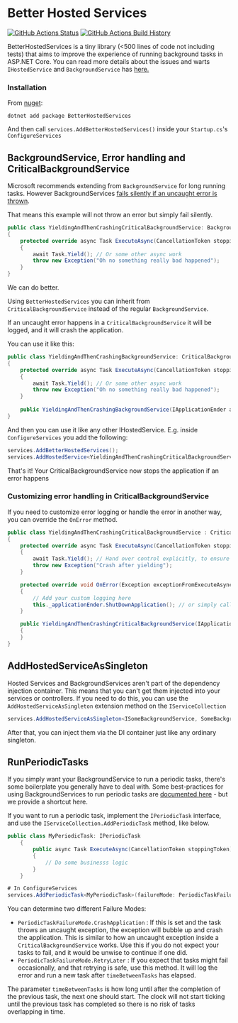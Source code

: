 # Better Hosted Services
[![GitHub Actions Status](https://github.com/geewee/BetterHostedServices/workflows/Build/badge.svg?branch=main)](https://github.com/geewee/BetterHostedServices/actions)
[![GitHub Actions Build History](https://buildstats.info/github/chart/geewee/BetterHostedServices?branch=main&includeBuildsFromPullRequest=false)](https://github.com/geewee/BetterHostedServices/actions)

BetterHostedServices is a tiny library (<500 lines of code not including tests) that aims to improve the experience of running background tasks in ASP.NET Core.
You can read more details about the issues and warts `IHostedService` and `BackgroundService` has [here.](https://www.gustavwengel.dk/difference-and-error-handling-between-hostedservice-and-backgroundservice) 

### Installation
From [nuget](https://www.nuget.org/packages/BetterHostedServices/1.0.0):
```shell
dotnet add package BetterHostedServices
```

And then call `services.AddBetterHostedServices()` inside your `Startup.cs`'s `ConfigureServices`

## BackgroundService, Error handling and CriticalBackgroundService 
Microsoft recommends extending from `BackgroundService` for long running tasks.
However BackgroundServices [fails silently if an uncaught error is thrown](https://www.gustavwengel.dk/difference-and-error-handling-between-hostedservice-and-backgroundservice).

That means this example will not throw an error but simply fail silently.
```csharp
public class YieldingAndThenCrashingCriticalBackgroundService: BackgroundService
{
    protected override async Task ExecuteAsync(CancellationToken stoppingToken)
    {
        await Task.Yield(); // Or some other async work
        throw new Exception("Oh no something really bad happened");
    }
}
```
We can do better.

Using `BetterHostedServices` you can inherit from `CriticalBackgroundService` instead of the regular `BackgroundService`.

If an uncaught error happens in a `CriticalBackgroundService` it will be logged, and it will crash the application.

You can use it like this:

```csharp
public class YieldingAndThenCrashingBackgroundService: CriticalBackgroundService
{
    protected override async Task ExecuteAsync(CancellationToken stoppingToken)
    {
        await Task.Yield(); // Or some other async work
        throw new Exception("Oh no something really bad happened");
    }
    
    public YieldingAndThenCrashingBackgroundService(IApplicationEnder applicationEnder) : base(applicationEnder) { }
}
```
And then you can use it like any other IHostedService. E.g. inside `ConfigureServices` you add the following:
```csharp
services.AddBetterHostedServices();
services.AddHostedService<YieldingAndThenCrashingCriticalBackgroundService>();
```

That's it! Your CriticalBackgroundService now stops the application if an error happens


### Customizing error handling in CriticalBackgroundService

If you need to customize error logging or handle the error in another way, you can override the `OnError` method.

```csharp
public class YieldingAndThenCrashingCriticalBackgroundService : CriticalBackgroundService
{
    protected override async Task ExecuteAsync(CancellationToken stoppingToken)
    {
        await Task.Yield(); // Hand over control explicitly, to ensure this behaviour also works
        throw new Exception("Crash after yielding");
    }

    protected override void OnError(Exception exceptionFromExecuteAsync)
    {
        // Add your custom logging here
        this._applicationEnder.ShutDownApplication(); // or simply call base.OnError
    }

    public YieldingAndThenCrashingCriticalBackgroundService(IApplicationEnder applicationEnder) : base(applicationEnder)
    {
    }
}
```

## AddHostedServiceAsSingleton
Hosted Services and BackgroundServices aren't part of the dependency injection container. This means that you can't get them injected into your services or controllers. If you need to do this, you can use the `AddHostedServiceAsSingleton` extension method on the `IServiceCollection`

```csharp
services.AddHostedServiceAsSingleton<ISomeBackgroundService, SomeBackgroundService>();
```
After that, you can inject them via the DI container just like any ordinary singleton.

## RunPeriodicTasks
If you simply want your BackgroundService to run a periodic tasks, there's some boilerplate you generally have to deal with.
Some best-practices for using BackgroundServices to run periodic tasks are [documented here](https://www.gustavwengel.dk/testing-and-scope-management-aspnetcore-backgroundservices) - but we provide a shortcut here. 

If you want to run a periodic task, implement the `IPeriodicTask` interface, and use the `IServiceCollection.AddPeriodicTask` method, like below.

```csharp
public class MyPeriodicTask: IPeriodicTask
    {
        public async Task ExecuteAsync(CancellationToken stoppingToken)
        {
            // Do some businesss logic
        }
    }
```

```csharp
# In ConfigureServices
services.AddPeriodicTask<MyPeriodicTask>(failureMode: PeriodicTaskFailureMode.CrashApplication, timeBetweenTasks: TimeSpan.FromSeconds(5));
```
You can determine two different Failure Modes:
- `PeriodicTaskFailureMode.CrashApplication` : If this is set and the task throws an uncaught exception, the exception will bubble up and crash the application. This is similar to how an uncaught exception inside a `CriticalBackgroundService` works. Use this if you do not expect your tasks to fail, and it would be unwise to continue if one did.
- `PeriodicTaskFailureMode.RetryLater` : If you expect that tasks might fail occasionally, and that retrying is safe, use this method. It will log the error and run a new task after `timeBetweenTasks` has elapsed.

The parameter `timeBetweenTasks` is how long until after the completion of the previous task, the next one should start. The clock will not start ticking until the previous task has completed so there is no risk of tasks overlapping in time.
